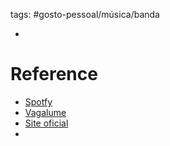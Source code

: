 tags: #gosto-pessoal/música/banda 

- 

# Reference
- [Spotfy](https://open.spotify.com/artist/6wWVKhxIU2cEi0K81v7HvP)
- [Vagalume](https://www.vagalume.com.br/rammstein/)
- [Site oficial](https://www.rammstein.de/en/)
- 
